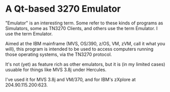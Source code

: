 # A Qt-based 3270 Emulator

"Emulator" is an interesting term. Some refer to these kinds of programs as Simulators, some as
TN3270 Clients, and others use the term Emulator. I use the term Emulator.

Aimed at the IBM mainframe (MVS, OS/390, z/OS, VM, zVM, call it what you will), this
program is intended to be used to access computers running those operating systems, 
via the TN3270 protocol.

It's not (yet) as feature rich as other emulators, but it is (in my limited cases) usuable for
things like MVS 3.8j under Hercules. 

I've used it for MVS 3.8j and VM/370, and for IBM's zXplore at 204.90.115.200:623.
